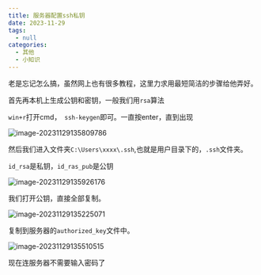```yaml
---
title: 服务器配置ssh私钥
date: 2023-11-29
tags: 
  - null
categories: 
  - 其他
  - 小知识
---
```


老是忘记怎么搞，虽然网上也有很多教程，这里力求用最短简洁的步骤给他弄好。

首先再本机上生成公钥和密钥，一般我们用`rsa`算法

`win+r`打开cmd，` ssh-keygen`即可。一直按enter，直到出现

![image-20231129135809786](https://typora-1309665611.cos.ap-nanjing.myqcloud.com/typora/image-20231129135809786.png)

然后我们进入文件夹`C:\Users\xxxx\.ssh`,也就是用户目录下的，`.ssh`文件夹。

`id_rsa`是私钥，`id_ras_pub`是公钥



![image-20231129135926176](https://typora-1309665611.cos.ap-nanjing.myqcloud.com/typora/image-20231129135926176.png)

我们打开公钥，直接全部复制。



![image-20231129135225071](https://typora-1309665611.cos.ap-nanjing.myqcloud.com/typora/image-20231129135225071.png)

复制到服务器的`authorized_key`文件中。



![image-20231129135510515](https://typora-1309665611.cos.ap-nanjing.myqcloud.com/typora/image-20231129135510515.png)

现在连服务器不需要输入密码了